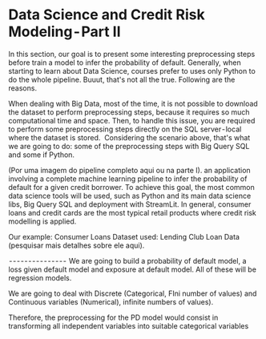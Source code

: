 # Data Science and Credit Risk Modeling - Part II

In this section, our goal is to present some interesting preprocessing steps before train a model to infer the probability of default. Generally, when starting to learn about Data Science, courses prefer to uses only Python to do the whole pipeline. Buuut, that's not all the true. Following are the reasons.

When dealing with Big Data, most of the time, it is not possible to download the dataset to perform preprocessing steps, because it requires so much computational time and space. Then, to handle this issue, you are required to perform some preprocessing steps directly on the SQL server - local where the dataset is stored. 
Considering the scenario above, that's what we are going to do: some of the preprocessing steps with Big Query SQL and some if Python. 

(Por uma imagem do pipeline completo aqui ou na parte I).
an application involving a complete machine learning pipeline to infer the probability of default for a given credit borrower. To achieve this goal, the most common data science tools will be used, such as Python and its main data science libs, Big Query SQL and deployment with StreamLit.
In general, consumer loans and credit cards are the most typical retail products where credit risk modelling is applied. 

Our example: Consumer Loans
Dataset used: Lending Club Loan Data (pesquisar mais detalhes sobre ele aqui).

 - - - - - - - - - - - - - - - 
We are going to build a probability of default model, a loss given default model and exposure at default model. All of these will be regression models.

We are going to deal with Discrete (Categorical, FIni number of values) and Continuous variables (Numerical), infinite numbers of values).

Therefore, the preprocessing for the PD model would consist in transforming all independent variables into suitable categorical variables
